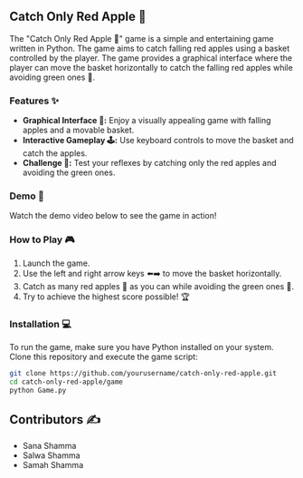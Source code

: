 ## Catch Only Red Apple 🍎

The "Catch Only Red Apple 🍎" game is a simple and entertaining game written in Python. The game aims to catch falling red apples using a basket controlled by the player. The game provides a graphical interface where the player can move the basket horizontally to catch the falling red apples while avoiding green ones 🍏.

### Features ✨

- **Graphical Interface 🎨:** Enjoy a visually appealing game with falling apples and a movable basket.
- **Interactive Gameplay 🕹️:** Use keyboard controls to move the basket and catch the apples.
- **Challenge 💪:** Test your reflexes by catching only the red apples and avoiding the green ones.

### Demo 🎥
Watch the demo video below to see the game in action!




### How to Play 🎮

1. Launch the game.
2. Use the left and right arrow keys ⬅️➡️ to move the basket horizontally.
3. Catch as many red apples 🍎 as you can while avoiding the green ones 🍏.
4. Try to achieve the highest score possible! 🏆

### Installation 💻

To run the game, make sure you have Python installed on your system. Clone this repository and execute the game script:

```bash
git clone https://github.com/yourusername/catch-only-red-apple.git
cd catch-only-red-apple/game
python Game.py
```

## Contributors ✍️

- Sana Shamma
- Salwa Shamma
- Samah Shamma
